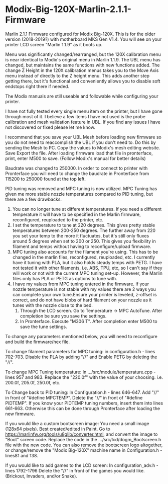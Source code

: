 # Modix-Big-120X-Marlin-2.1.1-Firmware
Marlin 2.1.1 Firmware configured for Modix Big-120X. This is for the older version (2018-2019?) with motherboard
MKS Gen V1.4. You will see on your printer LCD screen "Marlin 1.1.9" as it boots up.

Menu was significantly changed/rearranged, but the 120X calibration menu is near identical to
Modix's original menu in Marlin 1.1.9. The UBL menu has changed, but maintains the same functions with new functions added.
The change Z Height in the 120X calibration menus takes you to the Move Axis menu instead of directly
to the Z height menu. This adds another step getting there, but it's functional and conveniently allows 
you to disable soft endstops right there if needed.

The Modix manuals are still useable and followable while configuring your printer.

I have not fully tested every single menu item on the printer, but I have gone through most of it. I
believe a few items I have not used is the probe calibration and mesh validation feature in UBL.
If you find any issues I have not discovered or fixed please let me know.

I recommend that you save your UBL Mesh before loading new firmware so you do not need to reaccomplish
the UBL if you don't need to. Do this by sending the Mesh to PC. Copy the values to Modix's mesh
editing website. Save Export the file. After loading firmware load that file in pronterface, print,
enter M500 to save. (Follow Modix's manual for better details)

Baudrate was changed to 250000. In order to connect to printer with Pronterface you will need to change
the baudrate in Pronterface from 115200 to 250000 found at the top left.

PID tuning was removed and MPC tuning is now utilized. MPC Tuning has given me more stable nozzle
temperatures compared to PID tuning, but there are a few drawbacks.
  1) You can no longer tune at different temperatures. If you need a different temperature it will
     have to be specified in the Marlin firmware, reconfigured, reuploaded to the printer, etc.
  2) I set the temperature to tune at 220 degrees. This gives pretty stable temperatures between
     200-250 degrees. The further away from 220 you set your temp to the more it fluctuates, but
     it's still only fluxes around 5 degrees when set to 200 or 250. This gives you flexibility
     in filament and temps without having to reconfigure/upload firmware.
  3) MPC tuning also accounts for the filament you're using. This has to be changed in the marlin files,
     reconfigured, reuploaded, etc. I currently have it tuning with PLA, but it also holds steady temps with
     PETG. I have not tested it with other filaments, i.e. ABS, TPU, etc, so I can't say if they will
     work or not with the current MPC tuning set-up. However, the Marlin files only has PLA or PETG
     as options to tune with.
  4) I have my values from MPC tuning entered in the firmware. If your nozzle temperature is not stable
     with my values there are 2 ways you can complete your own tune.Ensure your printer is leveled, z-offset 
     is correct, and do not have blobs of hard filament on your nozzle as it tunes with the nozzle close to the bed.
       1) Through the LCD screen. Go to Temperature -> MPC AutoTune. After completion be sure you save the
          settings. 
       2) In Pronterface. Execute "M306 T". After completion enter M500 to save the tune settings.

To change any parameters mentioned below, you will need to reconfigure and build the firmware/hex file.

To change filament parameters for MPC tuning:
in configuration.h - lines 702-703. Disable the PLA by adding "//" and Enable PETG by deleting the "//".

To change MPC Tuning temperature:
In .../src/module/temperature.cpp - lines 957 and 983. Replace the "220.0f" with the value of your choosing.
i.e. 200.0f, 205.0f, 250.0f, etc.

To Change back to PID tuning:
In Configuration.h - lines 646-647. Add "//" in front of "#define MPCTEMP". Delete the "//" in front
of "#define PIDTEMP". 
If you know your PIDTEMP tuning numbers, insert them into lines 661-663. Otherwise this can be done through
Pronterface after loading the new firmware.

If you would like a custom bootscreen image:
You need a small image (128x64 pixels). Best created/edited in Paint.
Go to https://marlinfw.org/tools/u8glib/converter.html, and convert the image to "Boot" screen code.
Replace the code in the .../src/lcd/dogm_Bootscreen.h file with the new code.
You can also remove the bootscreen logo altogether, or change/remove the "Modix Big-120X" machine name
in Configuration.h - lines81 and 138.

If you would like to add games to the LCD screen:
In configuration_adv.h - lines 1792-1796
Delete the "//" in front of the games you would like. (Brickout, Invaders, and/or Snake).

